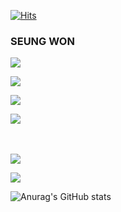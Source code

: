 [![Hits](https://hits.seeyoufarm.com/api/count/incr/badge.svg?url=https%3A%2F%2Fgithub.com%2Fseoungwonseoungwon&count_bg=%2379C83D&title_bg=%23555555&icon=&icon_color=%23E7E7E7&title=hits&edge_flat=false)](https://hits.seeyoufarm.com)

<h3>SEUNG WON</h3>

<div>
<p><img src="https://img.shields.io/badge/html5-E34F26?style=flat-square&logo=html5&logoColor=white"></p>
<p><img src="https://img.shields.io/badge/css-1572B6?style=flat-square&logo=css3&logoColor=white"></p>
<p><img src="https://img.shields.io/badge/JavaScript-F7DF1E?style=flat-square&logo=JavaScript&logoColor=white"></p>
<img src="https://img.shields.io/badge/bootstrap-7952B3?style=flat-square&logo=bootstrap&logoColor=white">
</div>
<br>
<br>
<div>
<p><img src="https://img.shields.io/badge/Python-3776AB?style=flat-square&logo=Python&logoColor=white"></p>
<p><img src="https://img.shields.io/badge/django-092E20?style=flat-square&logo=django&logoColor=white"></p>
</div>





![Anurag's GitHub stats](https://github-readme-stats.vercel.app/api?username=seoungwonseoungwon&show_icons=true&theme=radical)
